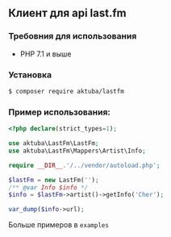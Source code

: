 ## Клиент для api last.fm

### Требовния для использования

- PHP 7.1 и выше

### Установка

```bash
$ composer require aktuba/lastfm
```

### Пример использования:

```php
<?php declare(strict_types=1);

use aktuba\LastFm\LastFm;
use aktuba\LastFm\Mappers\Artist\Info;

require __DIR__.'/../vendor/autoload.php';

$lastFm = new LastFm('');
/** @var Info $info */
$info = $lastFm->artist()->getInfo('Cher');

var_dump($info->url);
```

Больше примеров в `examples`